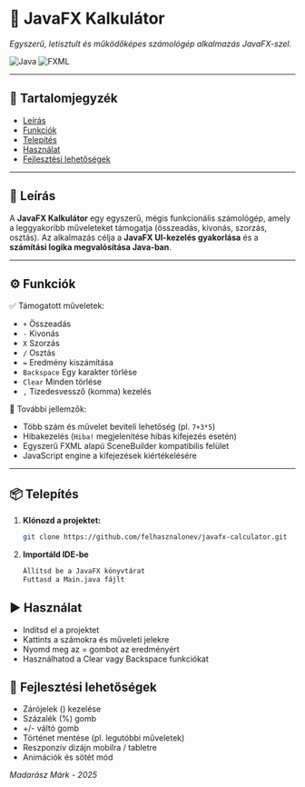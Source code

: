 # 🧮 JavaFX Kalkulátor

_Egyszerű, letisztult és működőképes számológép alkalmazás JavaFX-szel._

![Java](https://img.shields.io/badge/java-100%25-blue)
![FXML](https://img.shields.io/badge/-FXML-informational?style=flat-square)

---

## 📖 Tartalomjegyzék

- [Leírás](#leírás)
- [Funkciók](#funkciók)
- [Telepítés](#telepítés)
- [Használat](#használat)
- [Fejlesztési lehetőségek](#fejlesztési-lehetőségek)

---

## 📝 Leírás

A **JavaFX Kalkulátor** egy egyszerű, mégis funkcionális számológép, amely a leggyakoribb műveleteket támogatja (összeadás, kivonás, szorzás, osztás). Az alkalmazás célja a **JavaFX UI-kezelés gyakorlása** és a **számítási logika megvalósítása Java-ban**.

---

## ⚙️ Funkciók

✅ Támogatott műveletek:
- `+` Összeadás
- `-` Kivonás
- `X` Szorzás
- `/` Osztás
- `=` Eredmény kiszámítása
- `Backspace` Egy karakter törlése
- `Clear` Minden törlése
- `,` Tizedesvessző (komma) kezelés

🧠 További jellemzők:
- Több szám és művelet beviteli lehetőség (pl. `7+3*5`)
- Hibakezelés (`Hiba!` megjelenítése hibás kifejezés esetén)
- Egyszerű FXML alapú SceneBuilder kompatibilis felület
- JavaScript engine a kifejezések kiértékelésére

---

## 📦 Telepítés

1. **Klónozd a projektet:**
   ```bash
   git clone https://github.com/felhasznalonev/javafx-calculator.git
2. **Importáld IDE-be**  
   ```bash  
   Állítsd be a JavaFX könyvtárat
   Futtasd a Main.java fájlt

## ▶️ Használat
- Indítsd el a projektet
- Kattints a számokra és műveleti jelekre
- Nyomd meg az = gombot az eredményért
- Használhatod a Clear vagy Backspace funkciókat

## 🚀 Fejlesztési lehetőségek  
- Zárójelek () kezelése
- Százalék (%) gomb
- +/- váltó gomb
- Történet mentése (pl. legutóbbi műveletek)
- Reszponzív dizájn mobilra / tabletre
- Animációk és sötét mód

*Madarász Márk - 2025*
   
